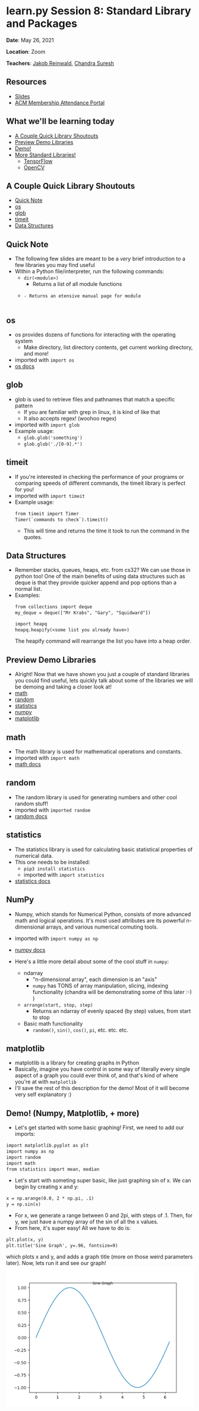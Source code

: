 # learn<span>.</span>py Session 8: Standard Library and Packages <!-- omit in toc -->

**Date**: May 26, 2021

**Location**: Zoom

**Teachers**: [Jakob Reinwald](https://github.com/jakobreinwald), [Chandra Suresh](???)

## Resources <!-- omit in toc -->

- [Slides](http://links.uclaacm.com/learnpy21-s8-slides)
- [ACM Membership Attendance Portal](https://members.uclaacm.com/login)

## What we'll be learning today <!-- omit in toc -->
- [A Couple Quick Library Shoutouts](#a-couple-wuick-library-shoutouts)
- [Preview Demo Libraries](#preview-demo-libraries)
- [Demo!](#demo)
- [More Standard Libraries!](#more-standard-libraries)
  - [TensorFlow](#tensorflow)
  - [OpenCV](#opencv)

## A Couple Quick Library Shoutouts
- [Quick Note](#quick-note)
- [os](#os)
- [glob](#glob)
- [timeit](#timeit)
- [Data Structures](#data-structures)


## Quick Note
- The following few slides are meant to be a *very* brief introduction to a few libraries you may find useful
- Within a Python file/interpreter, run the following commands:
  - ```dir(<module>)```
    - Returns a list of all module functions
  - ```help(>module>)
    - Returns an etensive manual page for module


## os
- os provides dozens of functions for interacting with the operating system
  -  Make directory, list directory contents, get current working directory, and more!
-  imported with ```import os```
-  [os docs](https://docs.python.org/3/library/os.html)


## glob
- glob is used to retrieve files and pathnames that match a specific pattern
  - If you are familiar with grep in linux, it is kind of like that
  - It also accepts regex! (woohoo regex)
- imported with ```import glob```
- Example usage:
  - ```glob.glob('something')```
  - ```glob.glob('./[0-9].*')```


## timeit
- If you're interested in checking the performance of your programs or comparing speeds of different commands,
  the timeit library is perfect for you!
- imported with ```import timeit```
- Example usage: 
  ```
  from timeit import Timer
  Timer(`commands to check`).timeit()
  ```
  - This will time and returns the time it took to run the command in the quotes.


## Data Structures
- Remember stacks, queues, heaps, etc. from cs32? We can use those in python too! One of the main benefits of
  using data structures such as deque is that they provide quicker append and pop options than a normal list.
- Examples:
  ```
  from collections import deque
  my_deque = deque(["Mr Krabs", "Gary", "Squidward"])
  ```
  ```
  import heapq
  heapq.heapify(<some list you already have>)
  ```
  The heapify command will rearrange the list you have into a heap order.
  
  
## Preview Demo Libraries
- Alright! Now that we have shown you just a couple of standard libraries you could find useful, lets quickly
  talk about some of the libraries we will be demoing and taking a closer look at!
- [math](#math)
- [random](#random)
- [statistics](#statistics)
- [numpy](#numpy)
- [matplotlib](#matplotlib)


## math
- The math library is used for mathematical operations and constants.
- imported with ```import math```
- [math docs](https://docs.python.org/3/library/math.html)


## random
- The random library is used for generating numbers and other cool random stuff! 
- imported with ```imported random```
- [random docs](https://docs.python.org/3/library/random.html)


## statistics
- The statistics library is used for calculating basic statistical properties of numerical data.
- This one needs to be installed:
  - ```pip3 install statistics```
  - imported with ```import statistics```
- [statistics docs](https://docs.python.org/3/library/statistics.html)


## NumPy
- Numpy, which stands for Numerical Python, consists of more advanced math and logical operations. It's most
  used attributes are its powerful n-dimensional arrays, and various numerical comuting tools.
- imported with ```import numpy as np```
- [numpy docs](https://numpy.org/doc/stable/user/quickstart.html)

- Here's a little more detail about some of the cool stuff in ```numpy```:
  - ndarray
    - "n-dimensional array", each dimension is an "axis"
    - ```numpy``` has TONS of array manipulation, slicing, indexing functionality (chandra will be demonstrating
      some of this later :-) )
  - ```arrange(start, stop, step)```
    - Returns an ndarray of evenly spaced (by step) values, from start to stop
  - Basic math functionality
    - ```random()```, ```sin()```, ```cos()```, ```pi```, etc. etc. etc.


## matplotlib
- matplotlib is a library for creating graphs in Python
- Basically, imagine you have control in some way of literally every single aspect of a graph you could ever think of,
  and that's kind of where you're at with ```matplotlib```
- I'll save the rest of this description for the demo! Most of it will become very self explanatory :)
  
## Demo! (Numpy, Matplotlib, + more)
- Let's get started with some basic graphing! First, we need to add our imports:
```
import matplotlib.pyplot as plt
import numpy as np
import random
import math
from statistics import mean, median
```
- Let's start with someting super basic, like just graphing sin of x. We can begin by creating x and y:
```
x = np.arange(0.0, 2 * np.pi, .1)
y = np.sin(x)
```
- For x, we generate a range between 0 and 2pi, with steps of .1. Then, for y, we just have a numpy array of 
  the sin of all the x values.
- From here, it's super easy! All we have to do is:
```
plt.plot(x, y)
plt.title('Sine Graph', y=.96, fontsize=9)
```
which plots x and y, and adds a graph title (more on those weird parameters later). Now, lets run it and see our graph!
![Sine Graph](./part-1-numpy-matplotlib/assets/sine.png)

